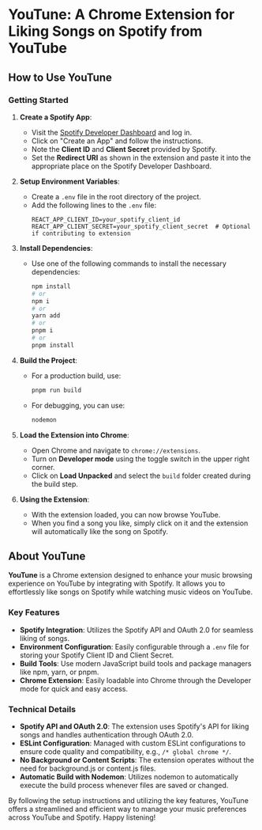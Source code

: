 # YouTune: A Chrome Extension for Liking Songs on Spotify from YouTube

## How to Use YouTune

### Getting Started

1. **Create a Spotify App**:

    - Visit the [Spotify Developer Dashboard](https://developer.spotify.com/dashboard) and log in.
    - Click on "Create an App" and follow the instructions.
    - Note the **Client ID** and **Client Secret** provided by Spotify.
    - Set the **Redirect URI** as shown in the extension and paste it into the appropriate place on the Spotify Developer Dashboard.

2. **Setup Environment Variables**:

    - Create a `.env` file in the root directory of the project.
    - Add the following lines to the `.env` file:
        ```plaintext
        REACT_APP_CLIENT_ID=your_spotify_client_id
        REACT_APP_CLIENT_SECRET=your_spotify_client_secret  # Optional if contributing to extension
        ```

3. **Install Dependencies**:

    - Use one of the following commands to install the necessary dependencies:
        ```bash
        npm install
        # or
        npm i
        # or
        yarn add
        # or
        pnpm i
        # or
        pnpm install
        ```

4. **Build the Project**:

    - For a production build, use:
        ```bash
        pnpm run build
        ```
    - For debugging, you can use:
        ```bash
        nodemon
        ```

5. **Load the Extension into Chrome**:

    - Open Chrome and navigate to `chrome://extensions`.
    - Turn on **Developer mode** using the toggle switch in the upper right corner.
    - Click on **Load Unpacked** and select the `build` folder created during the build step.

6. **Using the Extension**:
    - With the extension loaded, you can now browse YouTube.
    - When you find a song you like, simply click on it and the extension will automatically like the song on Spotify.

## About YouTune

**YouTune** is a Chrome extension designed to enhance your music browsing experience on YouTube by integrating with Spotify. It allows you to effortlessly like songs on Spotify while watching music videos on YouTube.

### Key Features

-   **Spotify Integration**: Utilizes the Spotify API and OAuth 2.0 for seamless liking of songs.
-   **Environment Configuration**: Easily configurable through a `.env` file for storing your Spotify Client ID and Client Secret.
-   **Build Tools**: Use modern JavaScript build tools and package managers like npm, yarn, or pnpm.
-   **Chrome Extension**: Easily loadable into Chrome through the Developer mode for quick and easy access.

### Technical Details

-   **Spotify API and OAuth 2.0**: The extension uses Spotify's API for liking songs and handles authentication through OAuth 2.0.
-   **ESLint Configuration**: Managed with custom ESLint configurations to ensure code quality and compatibility, e.g., `/* global chrome */`.
-   **No Background or Content Scripts**: The extension operates without the need for background.js or content.js files.
-   **Automatic Build with Nodemon**: Utilizes nodemon to automatically execute the build process whenever files are saved or changed.

By following the setup instructions and utilizing the key features, YouTune offers a streamlined and efficient way to manage your music preferences across YouTube and Spotify. Happy listening!
